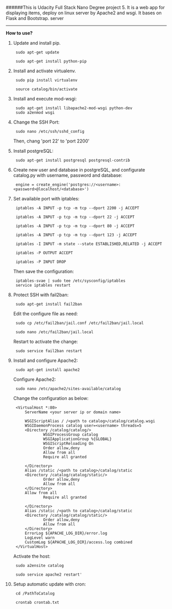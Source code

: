 ######This is Udacity Full Stack Nano Degree project 5. It is a web app for displaying items, deploy on linux server by Apache2 and wsgi. It bases on Flask and Bootstrap. server

---------------

**How to use?**

1. Update and install pip.

		sudo apt-get update
			
		sudo apt-get install python-pip

1. Install and activate virtualenv.

		sudo pip install virtualenv
	
		source catalog/bin/activate

1. Install and execute mod-wsgi:

		sudo apt-get install libapache2-mod-wsgi python-dev
		sudo a2enmod wsgi
	
1. Change the SSH Port:

		sudo nano /etc/ssh/sshd_config

	Then, chang 'port 22' to 'port 2200'

1. Install postgreSQL:

		sudo apt-get install postgresql postgresql-contrib 

1. Create new user and database in postgreSQL, and configurate catalog.py with username, password and database:

		engine = create_engine('postgres://<username>:<password>@localhost/<database>')

1. Set available port with iptables:

		iptables -A INPUT -p tcp -m tcp --dport 2200 -j ACCEPT
	
		iptables -A INPUT -p tcp -m tcp --dport 22 -j ACCEPT
	
		iptables -A INPUT -p tcp -m tcp --dport 80 -j ACCEPT
	
		iptables -A INPUT -p tcp -m tcp --dport 123 -j ACCEPT
	
		iptables -I INPUT -m state --state ESTABLISHED,RELATED -j ACCEPT
	
		iptables -P OUTPUT ACCEPT
	
		iptables -P INPUT DROP


	Then save the configuration:

		iptables-svae | sudo tee /etc/sysconfig/iptables
		service iptables restart
 
1. Protect SSH with fail2ban:

		sudo apt-get install fail2ban

	Edit the configure file as need:

		sudo cp /etc/fail2ban/jail.conf /etc/fail2ban/jail.local
	
		sudo nano /etc/fail2ban/jail.local

	Restart to activate the change:

		sudo service fail2ban restart

1. Install and configure Apache2:

		sudo apt-get install apache2

	Configure Apache2:

		sudo nano /etc/apache2/sites-available/catalog

	Change the configuration as below:

		<VirtualHost *:80>
	        ServerName <your server ip or domain name>
	
	        WSGIScriptAlias / /<path to catalog>/catalog/catalog.wsgi
	        WSGIDaemonProcess catalog user=<username> threads=5
	        <Directory /catalog/catalog/>
	                WSGIProcessGroup catalog
	                WSGIApplicationGroup %{GLOBAL}
	                WSGIScriptReloading On
	                Order allow,deny
	                Allow from all
	                Require all granted
	
	        </Directory>
	        Alias /static /<path to catalog>/catalog/static
	        <Directory /catalog/catalog/static/>
	                Order allow,deny
	                Allow from all
	        </Directory>
	        Allow from all
	                Require all granted
	
	        </Directory>
	        Alias /static /<path to catalog>/catalog/static
	        <Directory /catalog/catalog/static/>
	                Order allow,deny
	                Allow from all
	        </Directory>
	        ErrorLog ${APACHE_LOG_DIR}/error.log
	        LogLevel warn
	        CustomLog ${APACHE_LOG_DIR}/access.log combined
		</VirtualHost>


	Activate the host:

		sudo a2ensite catalog
	
		sudo service apache2 restart'

1. Setup automatic update with cron:

		cd /PathToCatalog
	
		crontab crontab.txt
